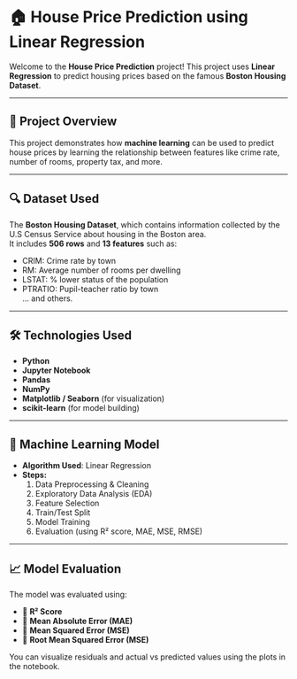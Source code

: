 # 🏠 **House Price Prediction using Linear Regression**

Welcome to the **House Price Prediction** project! This project uses **Linear Regression** to predict housing prices based on the famous **Boston Housing Dataset**.

---

## 📌 **Project Overview**

This project demonstrates how **machine learning** can be used to predict house prices by learning the relationship between features like crime rate, number of rooms, property tax, and more.

---

## 🔍 **Dataset Used**

The **Boston Housing Dataset**, which contains information collected by the U.S Census Service about housing in the Boston area.  
It includes **506 rows** and **13 features** such as:

- CRIM: Crime rate by town
- RM: Average number of rooms per dwelling
- LSTAT: % lower status of the population
- PTRATIO: Pupil-teacher ratio by town  
... and others.

---

## 🛠️ **Technologies Used**

- **Python**
- **Jupyter Notebook**
- **Pandas**
- **NumPy**
- **Matplotlib / Seaborn** (for visualization)
- **scikit-learn** (for model building)

---

## 🧠 **Machine Learning Model**

- **Algorithm Used**: Linear Regression
- **Steps:**
  1. Data Preprocessing & Cleaning
  2. Exploratory Data Analysis (EDA)
  3. Feature Selection
  4. Train/Test Split
  5. Model Training
  6. Evaluation (using R² score, MAE, MSE, RMSE)

---

## 📈 **Model Evaluation**

The model was evaluated using:

- 🔹 **R² Score**
- 🔹 **Mean Absolute Error (MAE)**
- 🔹 **Mean Squared Error (MSE)**
- 🔹 **Root Mean Squared Error (MSE)**

You can visualize residuals and actual vs predicted values using the plots in the notebook.


